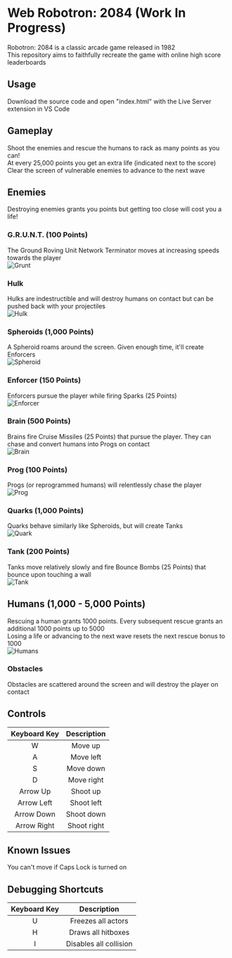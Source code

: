 # Web Robotron: 2084 (Work In Progress)
Robotron: 2084 is a classic arcade game released in 1982\
This repository aims to faithfully recreate the game with online high score leaderboards

## Usage
Download the source code and open "index.html" with the Live Server extension in VS Code

## Gameplay
Shoot the enemies and rescue the humans to rack as many points as you can!\
At every 25,000 points you get an extra life (indicated next to the score)\
Clear the screen of vulnerable enemies to advance to the next wave

## Enemies
Destroying enemies grants you points but getting too close will cost you a life!

### G.R.U.N.T. (100 Points)
The Ground Roving Unit Network Terminator moves at increasing speeds towards the player\
![Grunt](https://github.com/BrenoLudgero/Web_Robotron_2084/tree/main/github-images/grunt.png)

### Hulk
Hulks are indestructible and will destroy humans on contact but can be pushed back with your projectiles\
![Hulk](https://github.com/BrenoLudgero/Web_Robotron_2084/tree/main/github-images/hulk.png)

### Spheroids (1,000 Points)
A Spheroid roams around the screen. Given enough time, it'll create Enforcers\
![Spheroid](https://github.com/BrenoLudgero/Web_Robotron_2084/tree/main/github-images/spheroid.png)

### Enforcer (150 Points)
Enforcers pursue the player while firing Sparks (25 Points)\
![Enforcer](https://github.com/BrenoLudgero/Web_Robotron_2084/tree/main/github-images/enforcer.png)

### Brain (500 Points)
Brains fire Cruise Missiles (25 Points) that pursue the player. They can chase and convert humans into Progs on contact\
![Brain](https://github.com/BrenoLudgero/Web_Robotron_2084/tree/main/github-images/brain.png)

### Prog (100 Points)
Progs (or reprogrammed humans) will relentlessly chase the player\
![Prog](https://github.com/BrenoLudgero/Web_Robotron_2084/tree/main/github-images/prog.png)

### Quarks (1,000 Points)
Quarks behave similarly like Spheroids, but will create Tanks\
![Quark](https://github.com/BrenoLudgero/Web_Robotron_2084/tree/main/github-images/quark.png)

### Tank (200 Points)
Tanks move relatively slowly and fire Bounce Bombs (25 Points) that bounce upon touching a wall\
![Tank](https://github.com/BrenoLudgero/Web_Robotron_2084/tree/main/github-images/tank.png)

## Humans (1,000 - 5,000 Points)
Rescuing a human grants 1000 points. Every subsequent rescue grants an additional 1000 points up to 5000\
Losing a life or advancing to the next wave resets the next rescue bonus to 1000\
![Humans](https://github.com/BrenoLudgero/Web_Robotron_2084/tree/main/github-images/humans.png)

### Obstacles
Obstacles are scattered around the screen and will destroy the player on contact

## Controls
| Keyboard Key | Description |
| :----------: | :---------: |
| W  | Move up |
| A  | Move left |
| S  | Move down |
| D  | Move right |
| Arrow Up  | Shoot up |
| Arrow Left  | Shoot left |
| Arrow Down  | Shoot down |
| Arrow Right  | Shoot right |

## Known Issues
You can't move if Caps Lock is turned on

## Debugging Shortcuts
| Keyboard Key | Description |
| :----------: | :---------: |
| U  | Freezes all actors |
| H  | Draws all hitboxes |
| I  | Disables all collision |